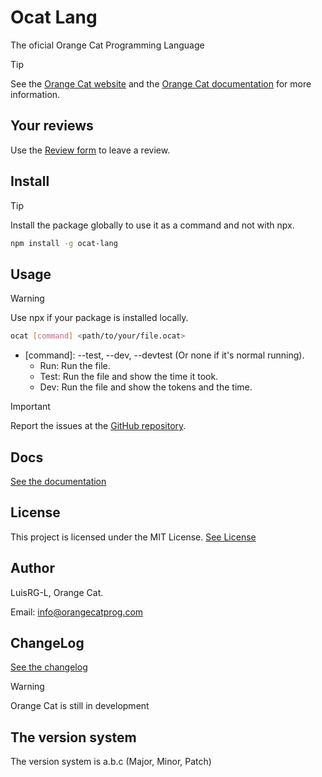 # Ocat Lang

The oficial Orange Cat Programming Language

> [!TIP]
> See the [Orange Cat website](https://orangecatprog.com) and the [Orange Cat documentation](./docs/) for more information.
>

## Your reviews

Use the [Review form](https://forms.gle/UnCednmQ657KqSoB9) to leave a review.

## Install

> [!TIP]
> Install the package globally to use it as a command and not with npx.

```bash
npm install -g ocat-lang
```

## Usage

> [!WARNING]
> Use npx if your package is installed locally.

```bash
ocat [command] <path/to/your/file.ocat>
```

- [command]: --test, --dev, --devtest (Or none if it's normal running).
  - Run: Run the file.
  - Test: Run the file and show the time it took.
  - Dev: Run the file and show the tokens and the time.

> [!IMPORTANT]
> Report the issues at the [GitHub repository](https://github.com/luisRG-L/ocat-lang-npm/issues).

## Docs

[See the documentation](./docs/latest.md)

## License

This project is licensed under the MIT License.
[See License](./LICENSE.md)

## Author

LuisRG-L, Orange Cat.

Email: <info@orangecatprog.com>

## ChangeLog

[See the changelog](CHANGELOG.md)

> [!WARNING]
> Orange Cat is still in development



## The version system

The version system is a.b.c (Major, Minor, Patch)